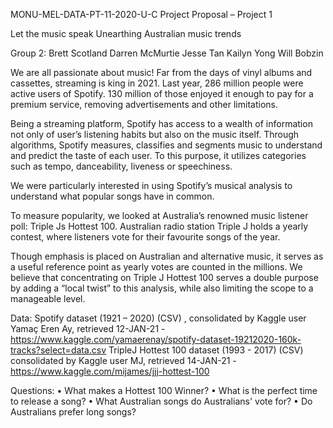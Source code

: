 MONU-MEL-DATA-PT-11-2020-U-C
Project Proposal – Project 1

Let the music speak
Unearthing Australian music trends

Group 2:
Brett Scotland
Darren McMurtie
Jesse Tan
Kailyn Yong
Will Bobzin

We are all passionate about music! Far from the days of vinyl albums and cassettes, streaming is king in 2021. Last year, 286 million people were active users of Spotify. 130 million of those enjoyed it enough to pay for a premium service, removing advertisements and other limitations.

Being a streaming platform, Spotify has access to a wealth of information not only of user’s listening habits but also on the music itself. Through algorithms, Spotify measures, classifies and segments music to understand and predict the taste of each user. To this purpose, it utilizes categories such as tempo, danceability, liveness or speechiness.

We were particularly interested in using Spotify’s musical analysis to understand what popular songs have in common.

To measure popularity, we looked at Australia’s renowned music listener poll: Triple Js Hottest 100. Australian radio station Triple J holds a yearly contest, where listeners vote for their favourite songs of the year.

Though emphasis is placed on Australian and alternative music, it serves as a useful reference point as yearly votes are counted in the millions. We believe that concentrating on Triple J Hottest 100 serves a double purpose by adding a “local twist” to this analysis, while also limiting the scope to a manageable level.

Data:
Spotify dataset (1921 – 2020) (CSV) , consolidated by Kaggle user Yamaç Eren Ay, retrieved 12-JAN-21 - https://www.kaggle.com/yamaerenay/spotify-dataset-19212020-160k-tracks?select=data.csv
TripleJ Hottest 100 dataset (1993 - 2017) (CSV) consolidated by Kaggle user MJ, retrieved 14-JAN-21 - https://www.kaggle.com/mijames/jjj-hottest-100 

Questions:
•	What makes a Hottest 100 Winner?
•	What is the perfect time to release a song? 
•	What Australian songs do Australians' vote for?
•	Do Australians prefer long songs? 



